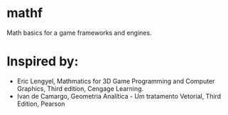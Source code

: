 # mathf

Math basics for a game frameworks and engines.

# Inspired by:
* Eric Lengyel, Mathmatics for 3D Game Programming and Computer Graphics, Third edition, Cengage Learning.
* Ivan de Camargo, Geometria Analítica - Um tratamento Vetorial, Third Edition, Pearson

